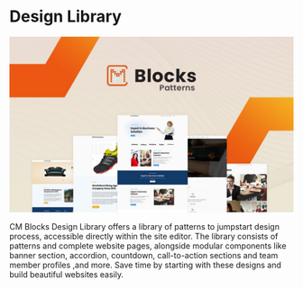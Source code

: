 # Design Library

![Design Library Banner](img/importer-banner.jpg)


CM Blocks Design Library offers a library of patterns to jumpstart design process, accessible directly within the site editor. The library consists of patterns and complete website pages, alongside modular components like banner section, accordion, countdown, call-to-action sections and team member profiles ,and more. Save time by starting with these designs and build beautiful websites easily.






